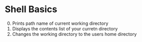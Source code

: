 # Shell Basics
0. Prints path name of current working directory
1. Displays the contents list of your curretn directory
2. Changes the working directory to the users home directory
